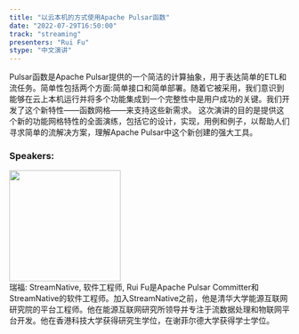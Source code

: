 ```yaml
---
title: "以云本机的方式使用Apache Pulsar函数"
date: "2022-07-29T16:50:00"
track: "streaming"
presenters: "Rui Fu"
stype: "中文演讲"
---
```

Pulsar函数是Apache Pulsar提供的一个简洁的计算抽象，用于表达简单的ETL和流任务。简单性包括两个方面:简单接口和简单部署。随着它被采用，我们意识到能够在云上本机运行并将多个功能集成到一个完整性中是用户成功的关键。我们开发了这个新特性——函数网格——来支持这些新需求。
这次演讲的目的是提供这个新的功能网格特性的全面演练，包括它的设计，实现，用例和例子，以帮助人们寻求简单的流解决方案，理解Apache Pulsar中这个新创建的强大工具。
 ### Speakers: 
 <img src="images/speaker/1161.png" width="200" /><br>瑞福: StreamNative, 软件工程师, Rui Fu是Apache Pulsar Committer和StreamNative的软件工程师。加入StreamNative之前，他是清华大学能源互联网研究院的平台工程师。他在能源互联网研究所领导并专注于流数据处理和物联网平台开发。他在香港科技大学获得研究生学位，在谢菲尔德大学获得学士学位。

 